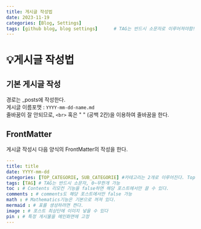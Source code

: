 ```yaml
---
title: 게시글 작성법
date: 2023-11-19
categories: [Blog, Settings]
tags: [github blog, blog settings]		# TAG는 반드시 소문자로 이루어져야함!
---
```


# 💡게시글 작성법

## 기본 게시글 작성
경로는 _posts에 작성한다.  
게시글 이름포맷 : `YYYY-mm-dd-name.md`  
줄바꿈이 잘 안되므로, `<br>` 혹은 "  " (공백 2칸)을 이용하여 줄바꿈을 한다.

## FrontMatter
게시글 작성시 다음 양식의 FrontMatter의 작성을 한다.  
``` yaml
---
title: title
date: YYYY-mm-dd
categories: [TOP_CATEGORIE, SUB_CATEGORIE] #카테고리는 2개로 이루어진다. Top, Sub
tags: [TAG] # TAG는 반드시 소문자, 0~무한개 가능
toc : # Contents 리모컨 기능을 false하면 해당 포스트에서만 끌 수 있다.
comments : # comments도 해당 포스트에서만 false 가능
math : # Mathematics기능은 기본으로 꺼져 있다.
mermaid : # 표를 생성하려면 켠다.
image : # 포스트 최상단에 이미지 넣을 수 있다
pin : # 특정 게시물을 메인화면에 고정
---
```


